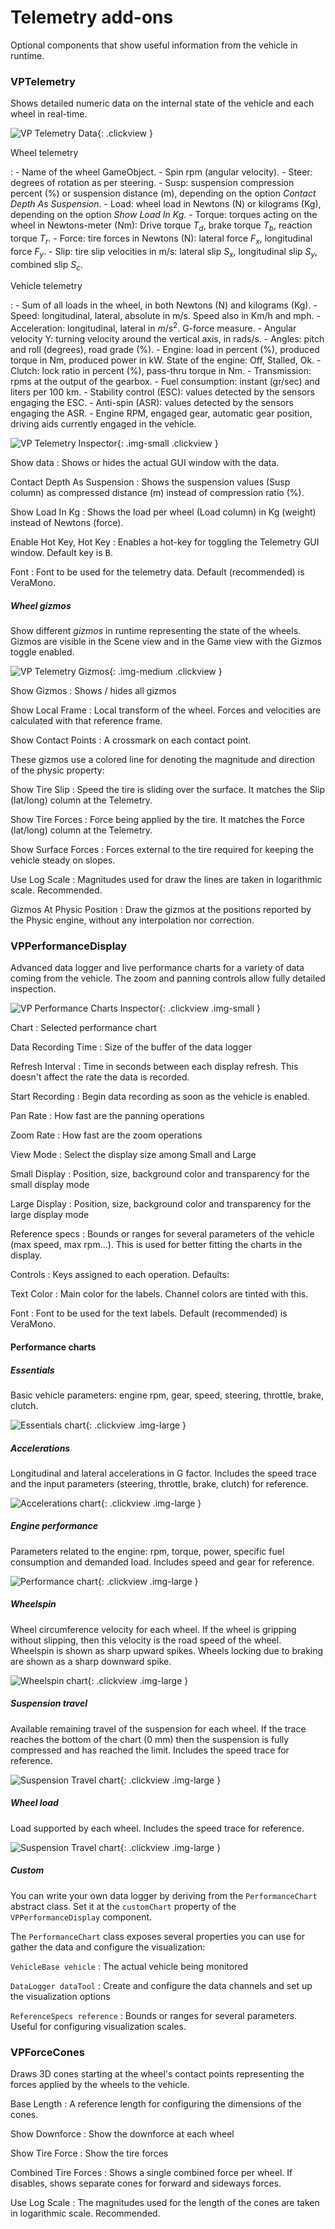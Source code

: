 # Telemetry add-ons

Optional components that show useful information from the vehicle in runtime.

### VPTelemetry

Shows detailed numeric data on the internal state of the vehicle and each wheel in real-time.

![VP Telemetry Data](/img/components/vpp-telemetry.png){: .clickview }

Wheel telemetry

:	- Name of the wheel GameObject.
	- Spin rpm (angular velocity).
	- Steer: degrees of rotation as per steering.
	- Susp: suspension compression percent (%) or suspension distance (m), depending on the option
		_Contact Depth As Suspension_.
	- Load: wheel load in Newtons (N) or kilograms (Kg), depending on the option _Show Load In Kg_.
	- Torque: torques acting on the wheel in Newtons-meter (Nm): Drive torque $T_d$, brake torque $T_b$,
		reaction torque $T_r$.
	- Force: tire forces in Newtons (N): lateral force $F_x$, longitudinal force $F_y$.
	- Slip: tire slip velocities in m/s: lateral slip $S_x$, longitudinal slip $S_y$, combined slip $S_c$.

Vehicle telemetry

:	- Sum of all loads in the wheel, in both Newtons (N) and kilograms (Kg).
	- Speed: longitudinal, lateral, absolute in m/s. Speed also in Km/h and mph.
	- Acceleration: longitudinal, lateral in $m/s^2$. G-force measure.
	- Angular velocity Y: turning velocity around the vertical axis, in rads/s.
	- Angles: pitch and roll (degrees), road grade (%).
	- Engine: load in percent (%), produced torque in Nm, produced power in kW. State of the engine: Off, Stalled, Ok.
	- Clutch: lock ratio in percent (%), pass-thru torque in Nm.
	- Transmission: rpms at the output of the gearbox.
	- Fuel consumption: instant (gr/sec) and liters per 100 km.
	- Stability control (ESC): values detected by the sensors engaging the ESC.
	- Anti-spin (ASR): values detected by the sensors engaging the ASR.
	- Engine RPM, engaged gear, automatic gear position, driving aids currently engaged in the vehicle.

![VP Telemetry Inspector](/img/components/vpp-telemetry-inspector.png){: .img-small .clickview }

Show data
:	Shows or hides the actual GUI window with the data.

Contact Depth As Suspension
:	Shows the suspension values (Susp column) as compressed distance (m) instead of compression
	ratio (%).

Show Load In Kg
:	Shows the load per wheel (Load column) in Kg (weight) instead of Newtons (force).

Enable Hot Key, Hot Key
:	Enables a hot-key for toggling the Telemetry GUI window. Default key is <kbd>B</kbd>.

Font
:	Font to be used for the telemetry data. Default (recommended) is VeraMono.

##### Wheel gizmos

Show different _gizmos_ in runtime representing the state of the wheels. Gizmos are visible in the
Scene view and in the Game view with the Gizmos toggle enabled.

![VP Telemetry Gizmos](/img/components/vpp-telemetry-gizmos.jpg){: .img-medium .clickview }

Show Gizmos
:	Shows / hides all gizmos

Show Local Frame
:	Local transform of the wheel. Forces and velocities are calculated with that reference frame.

Show Contact Points
:	A crossmark on each contact point.

These gizmos use a colored line for denoting the magnitude and direction of the physic property:

Show Tire Slip
:	Speed the tire is sliding over the surface. It matches the Slip (lat/long) column at the
	Telemetry.

Show Tire Forces
:	Force being applied by the tire. It matches the Force (lat/long) column at the Telemetry.

Show Surface Forces
:	Forces external to the tire required for keeping the vehicle steady on slopes.

Use Log Scale
:	Magnitudes used for draw the lines are taken in logarithmic scale. Recommended.

Gizmos At Physic Position
:	Draw the gizmos at the positions reported by the Physic engine, without any interpolation nor
	correction.


### VPPerformanceDisplay

Advanced data logger and live performance charts for a variety of data coming from the vehicle.
The zoom and panning controls allow fully detailed inspection.

<div class="imagegallery" sm="2" md="2" lg="2" style="display:none">
	<img class="clickview" src="/img/components/vpp-performance-display-annotated.jpg" alt="VP Performance display">
	<img class="clickview" src="/img/components/vpp-performance-chart-essentials.jpg" alt="Essentials Chart">
</div>

![VP Performance Charts Inspector](/img/components/vpp-performance-charts-inspector.png){: .clickview .img-small }

Chart
:	Selected performance chart

Data Recording Time
:	Size of the buffer of the data logger

Refresh Interval
:	Time in seconds between each display refresh. This doesn't affect the rate the data is recorded.

Start Recording
:	Begin data recording as soon as the vehicle is enabled.

Pan Rate
:	How fast are the panning operations

Zoom Rate
:	How fast are the zoom operations

View Mode
:	Select the display size among Small and Large

Small Display
:	Position, size, background color and transparency for the small display mode

Large Display
:	Position, size, background color and transparency for the large display mode

Reference specs
:	Bounds or ranges for several parameters of the vehicle (max speed, max rpm...). This is used
	for better fitting the charts in the display.

Controls
:	Keys assigned to each operation. Defaults:

Text Color
:	Main color for the labels. Channel colors are tinted with this.

Font
:	Font to be used for the text labels. Default (recommended) is VeraMono.

#### Performance charts

##### Essentials

Basic vehicle parameters: engine rpm, gear, speed, steering, throttle, brake, clutch.

![Essentials chart](/img/components/vpp-performance-chart-essentials.jpg){: .clickview .img-large }

##### Accelerations

Longitudinal and lateral accelerations in G factor. Includes the speed trace and the input
parameters (steering, throttle, brake, clutch) for reference.

![Accelerations chart](/img/components/vpp-performance-chart-accelerations.jpg){: .clickview .img-large }

##### Engine performance

Parameters related to the engine: rpm, torque, power, specific fuel consumption and demanded load.
Includes speed and gear for reference.

![Performance chart](/img/components/vpp-performance-chart-engine-performance.jpg){: .clickview .img-large }

##### Wheelspin

Wheel circumference velocity for each wheel. If the wheel is gripping without slipping, then this
velocity is the road speed of the wheel. Wheelspin is shown as sharp upward spikes. Wheels locking
due to braking are shown as a sharp downward spike.

![Wheelspin chart](/img/components/vpp-performance-chart-wheelspin.jpg){: .clickview .img-large }

##### Suspension travel

Available remaining travel of the suspension for each wheel. If the trace reaches the bottom of the
chart (0 mm) then the suspension is fully compressed and has reached the limit. Includes the speed
trace for reference.

![Suspension Travel chart](/img/components/vpp-performance-chart-suspension-travel.jpg){: .clickview .img-large }

##### Wheel load

Load supported by each wheel. Includes the speed trace for reference.

![Suspension Travel chart](/img/components/vpp-performance-chart-wheel-load.jpg){: .clickview .img-large }

##### Custom

You can write your own data logger by deriving from the `PerformanceChart` abstract class.
Set it at the `customChart` property of the `VPPerformanceDisplay` component.

The `PerformanceChart` class exposes several properties you can use for gather the data and
configure the visualization:

`VehicleBase vehicle`
:	The actual vehicle being monitored

`DataLogger dataTool`
:	Create and configure the data channels and set up the visualization options

`ReferenceSpecs reference`
:	Bounds or ranges for several parameters. Useful for configuring visualization scales.

### VPForceCones

Draws 3D cones starting at the wheel's contact points representing the forces applied by the wheels
to the vehicle.

<div class="imagegallery" sm="2" md="2" lg="2" style="display:none">
	<img class="clickview" src="/img/components/vpp-force-cones-inspector.png" alt="VP Force Cones Inspector">
	<img class="clickview" src="/img/gallery/vpp-alpha-sandbox.jpg" alt="VP Force Cones">
</div>

Base Length
:	A reference length for configuring the dimensions of the cones.

Show Downforce
:	Show the downforce at each wheel

Show Tire Force
:	Show the tire forces

Combined Tire Forces
:	Shows a single combined force per wheel. If disables, shows separate cones for forward and
	sideways forces.

Use Log Scale
:	The magnitudes used for the length of the cones are taken in logarithmic scale. Recommended.